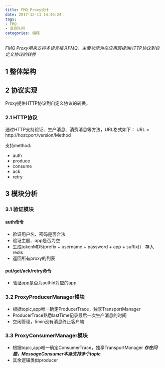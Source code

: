 ```yaml
---
title: FMQ Proxy设计
date: 2017-12-11 14:40:24
tags:
- FMQ
- 消息队列
categories: 编程
---
```

*FMQ Proxy用来支持多语言接入FMQ，主要功能为在应用层提供HTTP协议到自定义协议的转换*
<!--more-->

## 1 整体架构

## 2 协议实现

Proxy提供HTTP协议到自定义协议的转换。

### 2.1 HTTP协议
通过HTTP支持验证、生产消息、消费消息等方法，URL格式如下：
URL = http://host:port/version/Method

支持method:

* auth
* produce
* consume
* ack
* retry 


## 3 模块分析
### 3.1 验证模块

#### auth命令
* 验证用户名、密码是否合法
* 验证主题、app是否为空
* 生成tokenMD5(prefix + username + password + app + suffix)）
存入redis
* 返回所有proxy的列表

#### put/get/ack/retry命令

* 验证app是否为authid对应的app

### 3.2 ProxyProducerManager模块
* 根据topic,app唯一确定ProducerTrace，独享TransportManager
* ProducerTrace熟悉lastTime记录最后一次生产消息的时间
* 空闲管理，5min没有消息终止客户端

### 3.3 ProxyConsumerManager模块
* 根据topic,app唯一确定ConsumerTrace，独享TransportManager ***存在问题，MessageConsumer本身支持多个topic***
* 其余逻辑类似producer